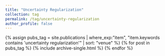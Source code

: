 ```yaml
---
title: "Uncertainty Regularization"
collection: tag
permalink: /tag/uncertainty-regularization
author_profile: false
---
```

{% assign pubs_tag = site.publications | where_exp:"item", "item.keywords contains 'uncertainty regularization'" | sort: "venue" %}
{% for post in pubs_tag %}
  {% include archive-single.html %}
{% endfor %}